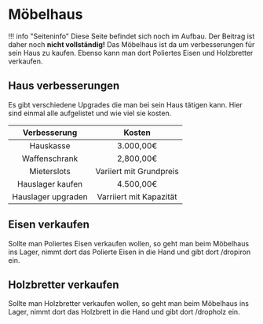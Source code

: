 # Möbelhaus
!!! info "Seiteninfo" 
      Diese Seite befindet sich noch im Aufbau. Der Beitrag ist daher noch **nicht vollständig!**
Das Möbelhaus ist da um verbesserungen für sein Haus zu kaufen. Ebenso kann man dort Poliertes Eisen und Holzbretter verkaufen.

## Haus verbesserungen
Es gibt verschiedene Upgrades die man bei sein Haus tätigen kann. Hier sind einmal alle aufgelistet und wie viel sie kosten.

| Verbesserung | Kosten |
|:-:|:-:|
| Hauskasse | 3.000,00€ |
| Waffenschrank | 2,800,00€ |
| Mieterslots | Variiert mit Grundpreis |
| Hauslager kaufen | 4.500,00€ |
| Hauslager upgraden | Varriiert mit Kapazität |

## Eisen verkaufen
Sollte man Poliertes Eisen verkaufen wollen, so geht man beim Möbelhaus ins Lager, nimmt dort das Polierte Eisen in die Hand und gibt dort /dropiron ein.

## Holzbretter verkaufen
Sollte man Holzbretter verkaufen wollen, so geht man beim Möbelhaus ins Lager, nimmt dort das Holzbrett in die Hand und gibt dort /dropholz ein.

